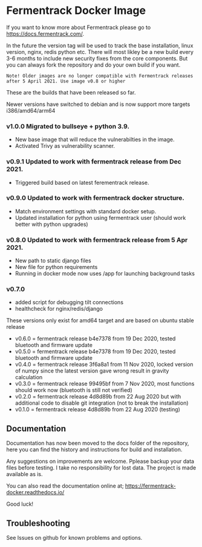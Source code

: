# Fermentrack Docker Image

If you want to know more about Fermentrack please go to https://docs.fermentrack.com/.

In the future the version tag will be used to track the base installation, linux version, nginx, redis python etc. There will most likley be a new build every 3-6 months to include new security fixes from the core components. But you can always fork the repository and do your own build if you want. 

```
Note! Older images are no longer compatible with Fermentrack releases after 5 April 2021. Use image v0.8 or higher
```

These are the builds that have been released so far.

Newer versions have switched to debian and is now support more targets i386/amd64/arm64

### v1.0.0 Migrated to bullseye + python 3.9. 
- New base image that will reduce the vulnerabilties in the image. 
- Activated Trivy as vulnerability scanner. 

### v0.9.1 Updated to work with fermentrack release from Dec 2021. 
- Triggered build based on latest ferementrack release.

### v0.9.0 Updated to work with fermentrack docker structure. 
- Match environment settings with standard docker setup.
- Updated installation for python using fermentrack user (should work better with python upgrades)

### v0.8.0 Updated to work with fermentrack release from 5 Apr 2021. 
- New path to static django files
- New file for python requirements
- Running in docker mode now uses /app for launching background tasks

### v0.7.0
- added script for debugging tilt connections 
- healthcheck for nginx/redis/django

These versions only exist for amd64 target and are based on ubuntu stable release

- v0.6.0 = fermentrack release b4e7378 from 19 Dec 2020, tested bluetooth and firmware update
- v0.5.0 = fermentrack release b4e7378 from 19 Dec 2020, tested bluetooth and firmware update
- v0.4.0 = fermentrack release 3f6a8a1 from 11 Nov 2020, locked version of numpy since the latest version gave wrong result in gravity calculation
- v0.3.0 = fermentrack release 99495bf from 7 Nov 2020, most functions should work now (bluetooth is still not verified)
- v0.2.0 = fermentrack release 4d8d89b from 22 Aug 2020 but with additional code to disable git integration (not to break the installation)
- v0.1.0 = fermentrack release 4d8d89b from 22 Aug 2020 (testing)

## Documentation

Documentation has now been moved to the docs folder of the repository, here you can find the history and instructions for build and installation.

Any suggestions on improvements are welcome. Pplease backup your data files before testing. I take no responsibility for lost data. The project is made available as is. 

You can also read the documentation online at; https://fermentrack-docker.readthedocs.io/

Good luck!

## Troubleshooting

See Issues on github for known problems and options.
